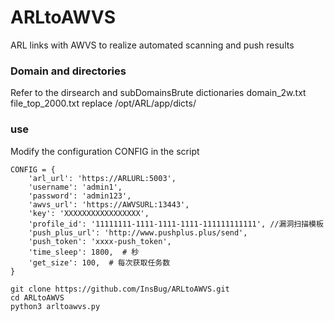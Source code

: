 # ARLtoAWVS
ARL links with AWVS to realize automated scanning and push results

### Domain and directories
Refer to the dirsearch and subDomainsBrute dictionaries
domain_2w.txt
file_top_2000.txt
replace /opt/ARL/app/dicts/

### use
Modify the configuration CONFIG in the script

```shell
CONFIG = {
    'arl_url': 'https://ARLURL:5003',
    'username': 'admin1',
    'password': 'admin123',
    'awvs_url': 'https://AWVSURL:13443',
    'key': 'XXXXXXXXXXXXXXXXX',
    'profile_id': '11111111-1111-1111-1111-111111111111', //漏洞扫描模板
    'push_plus_url': 'http://www.pushplus.plus/send',
    'push_token': 'xxxx-push_token',
    'time_sleep': 1800,  # 秒
    'get_size': 100,  # 每次获取任务数
}

```
```shell
git clone https://github.com/InsBug/ARLtoAWVS.git
cd ARLtoAWVS
python3 arltoawvs.py
```
